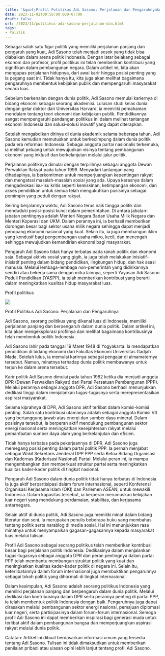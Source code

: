 ```yaml
---
title: '&quot;Profil Politikus Adi Sasono: Perjalanan dan Pengaruhnya&quot;'
date: 2023-11-02T00:50:00.000-07:00
draft: false
url: /2023/11/politikus-adi-sasono-perjalanan-dan.html
tags: 
- Politik
---
```


  

Sebagai salah satu figur politik yang memiliki perjalanan panjang dan pengaruh yang kuat, Adi Sasono telah menjadi sosok yang tidak bisa diabaikan dalam arena politik Indonesia. Dengan latar belakang sebagai ekonom dan profesor, profil politikus ini telah memberikan kontribusi yang signifikan dalam pembangunan negara. Dalam artikel ini, kita akan mengupas perjalanan hidupnya, dari awal karir hingga posisi penting yang ia pegang saat ini. Tidak hanya itu, kita juga akan melihat bagaimana pengaruhnya membentuk kebijakan publik dan mempengaruhi masyarakat secara luas.

  

Sebelum berkenalan dengan dunia politik, Adi Sasono memulai kariernya di bidang ekonomi sebagai seorang akademisi. Lulusan studi kelas dunia dengan gelar doktor dari Universitas Harvard, ia memiliki pemahaman mendalam tentang teori ekonomi dan kebijakan publik. Pendidikannya sangat mempengaruhi pandangan politikus ini dalam melihat tantangan ekonomi Indonesia dan solusi-solusi inovatif yang dapat diterapkan.

  

Setelah mengabdikan dirinya di dunia akademik selama beberapa tahun, Adi Sasono kemudian memutuskan untuk berkecimpung dalam dunia politik pada era reformasi Indonesia. Sebagai anggota partai nasionalis terkemuka, ia melihat peluang untuk mewujudkan visinya tentang pembangunan ekonomi yang inklusif dan berkelanjutan melalui jalur politik.

  

Perjalanan politiknya dimulai dengan terpilihnya sebagai anggota Dewan Perwakilan Rakyat pada tahun 1999. Menyadari tantangan yang dihadapinya, ia berkomitmen untuk memperjuangkan kepentingan rakyat dan mengatasi masalah-masalah sosial yang ada. Upaya kerasnya dalam mengadvokasi isu-isu kritis seperti kemiskinan, ketimpangan ekonomi, dan akses pendidikan untuk semua telah mengukuhkan posisinya sebagai pemimpin yang peduli dengan rakyat.

  

Seiring berjalannya waktu, Adi Sasono terus naik tangga politik dan menduduki posisi-posisi kunci dalam pemerintahan. Di antara jabatan-jabatan pentingnya adalah Menteri Negara Badan Usaha Milik Negara dan Menteri Koperasi dan UKM. Dalam perannya ini, ia berhasil memberikan dorongan besar bagi sektor usaha milik negara sehingga dapat menjadi penopang ekonomi nasional yang kuat. Selain itu, ia juga membangun iklim yang kondusif bagi pengembangan usaha mikro, kecil, dan menengah sehingga mewujudkan kemandirian ekonomi bagi masyarakat.

  

Pengaruh Adi Sasono tidak hanya terbatas pada ranah politik dan ekonomi saja. Sebagai aktivis sosial yang gigih, ia juga telah melakukan inisiatif-inisiatif penting dalam bidang pendidikan, lingkungan hidup, dan hak asasi manusia. Melalui lembaga-lembaga non-pemerintah yang didirikannya sendiri atau bekerja sama dengan mitra lainnya, seperti Yayasan Adi Sasono Peduli Pendidikan (YASPP), ia telah memberikan kontribusi yang berarti dalam meningkatkan kualitas hidup masyarakat luas.

  

Profil politikus

  

![](https://static.republika.co.id/uploads/images/inpicture_slide/adi-sasono-_140508113132-166.jpg)

  

Profil Politikus Adi Sasono: Perjalanan dan Pengaruhnya

  

Adi Sasono, seorang politikus yang dikenal luas di Indonesia, memiliki perjalanan panjang dan berpengaruh dalam dunia politik. Dalam artikel ini, kita akan mengeksplorasi profilnya dan melihat bagaimana kontribusinya telah membentuk politik Indonesia.

  

Adi Sasono lahir pada tanggal 19 Maret 1948 di Yogyakarta. Ia mendapatkan pendidikan di bidang ekonomi dari Fakultas Ekonomi Universitas Gadjah Mada. Setelah lulus, ia memulai karirnya sebagai pengajar di almamaternya tersebut. Namun, minatnya terhadap dunia politik membawanya untuk terjun ke dalam arena tersebut.

  

Karir politik Adi Sasono dimulai pada tahun 1982 ketika dia menjadi anggota DPR (Dewan Perwakilan Rakyat) dari Partai Persatuan Pembangunan (PPP). Melalui perannya sebagai anggota DPR, Adi Sasono berhasil menunjukkan dedikasi tinggi dalam menjalankan tugas-tugasnya serta merepresentasikan aspirasi masyarakat.

  

Selama kiprahnya di DPR, Adi Sasono aktif terlibat dalam komisi-komisi penting. Salah satu kontribusi utamanya adalah sebagai anggota Komisi VII yang bertanggung jawab atas energi dan sumber daya mineral. Dalam posisinya tersebut, ia berperan aktif mendukung pembangunan sektor energi nasional serta meningkatkan kesejahteraan rakyat melalui pemanfaatan sumber daya alam yang berkelanjutan dan efisien.

  

Tidak hanya terbatas pada pekerjaannya di DPR, Adi Sasono juga memegang posisi penting dalam partai politik PPP. Ia pernah menjabat sebagai Wakil Sekretaris Jenderal DPP PPP serta Ketua Bidang Organisasi dan Kadernas (Kaderisasi Nasional) Partai. Melalui peran ini, ia mampu mengembangkan dan memperkuat struktur partai serta meningkatkan kualitas kader-kader politik di tingkat nasional.

  

Pengaruh Adi Sasono dalam dunia politik tidak hanya terbatas di Indonesia. Ia juga aktif berpartisipasi dalam forum internasional, seperti Konferensi Organisasi Kerjasama Islam (OKI) dan Parlemen ASEAN, untuk mewakili Indonesia. Dalam kapasitas tersebut, ia berperan merumuskan kebijakan luar negeri yang mendukung perdamaian, stabilitas, dan kerjasama antarnegara.

  

Selain aktif di dunia politik, Adi Sasono juga memiliki minat dalam bidang literatur dan seni. Ia merupakan penulis beberapa buku yang membahas tentang politik serta narablog di media sosial. Hal ini menunjukkan rasa minatnya untuk menyampaikan gagasan-gagasannya kepada masyarakat luas melalui tulisan.

  

Profil Adi Sasono sebagai seorang politikus telah memberikan kontribusi besar bagi perjalanan politik Indonesia. Dedikasinya dalam menjalankan tugas-tugasnya sebagai anggota DPR dan peran pentingnya dalam partai PPP telah membantu membangun struktur politik yang kuat dan meningkatkan kualitas kader-kader politik di negara ini. Selain itu, keterlibatannya dalam forum internasional juga membuktikan pengaruhnya sebagai tokoh politik yang dihormati di tingkat internasional.

  

Dalam kesimpulan, Adi Sasono adalah seorang politikus Indonesia yang memiliki perjalanan panjang dan berpengaruh dalam dunia politik. Melalui dedikasi dan kontribusinya dalam DPR serta perannya penting di partai PPP, ia telah membentuk politik Indonesia dengan baik. Pengaruhnya juga dapat dirasakan melalui pembangunan sektor energi nasional, pemajuan diplomasi luar negeri, serta partisipasinya dalam forum-forum internasional. Semoga profil Adi Sasono ini dapat memberikan inspirasi bagi generasi muda untuk terlibat aktif dalam pembangunan bangsa dan memperjuangkan aspirasi rakyat melalui dunia politik.

  

Catatan: Artikel ini dibuat berdasarkan informasi umum yang tersedia tentang Adi Sasono. Tulisan ini tidak dimaksudkan untuk memberikan penilaian pribadi atau ulasan opini lebih lanjut tentang profil Adi Sasono.